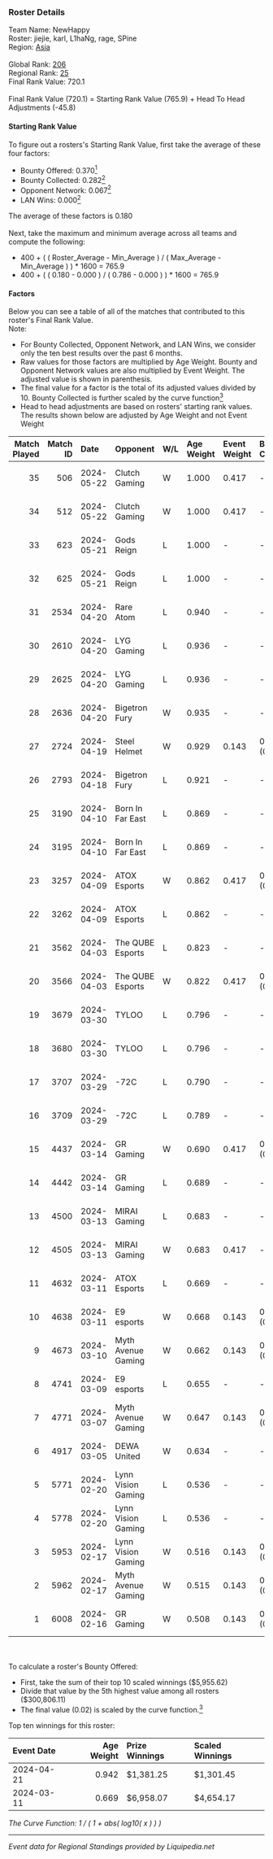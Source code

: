### Roster Details<br />
Team Name: NewHappy<br />
Roster: jiejie, karl, L1haNg, rage, SPine<br />
Region: [Asia]( ../standings_asia.md)<br />
<br />
Global Rank: [206](../standings_global.md)<br />
Regional Rank: [25]( ../standings_asia.md)<br />
Final Rank Value:  720.1<br />
<br />
Final Rank Value (720.1) = Starting Rank Value (765.9) + Head To Head Adjustments (-45.8)<br />

#### Starting Rank Value<br />
To figure out a rosters's Starting Rank Value, first take the average of these four factors:<br />
- Bounty Offered: 0.370[<sup>1</sup>](#table2)
- Bounty Collected: 0.282[<sup>2</sup>](#table1)
- Opponent Network: 0.067[<sup>2</sup>](#table1)
- LAN Wins: 0.000[<sup>2</sup>](#table1)

The average of these factors is 0.180<br />
<br />
Next, take the maximum and minimum average across all teams and compute the following:<br />
- 400 + ( ( Roster_Average - Min_Average ) / ( Max_Average - Min_Average ) ) * 1600 = 765.9
- 400 + ( ( 0.180 - 0.000 ) / ( 0.786 - 0.000 ) ) * 1600 = 765.9


#### Factors<br />
Below you can see a table of all of the matches that contributed to this roster's Final Rank Value.<br />
Note:<br />

- For Bounty Collected, Opponent Network, and LAN Wins, we consider only the ten best results over the past 6 months.
- Raw values for those factors are multiplied by Age Weight. Bounty and Opponent Network values are also multiplied by Event Weight. The adjusted value is shown in parenthesis.
- The final value for a factor is the total of its adjusted values divided by 10. Bounty Collected is further scaled by the curve function[<sup>3</sup>](#curveFunction)
- Head to head adjustments are based on rosters' starting rank values. The results shown below are adjusted by Age Weight and not Event Weight
<span id="table1"></span><br />


| Match Played | Match ID | Date       | Opponent           | W/L | Age Weight | Event Weight | Bounty Collected | Opponent Network | LAN Wins  | H2H Adj. | Roster                                 |
| -: | -: | :- | :- | :- | :- | :- | :- | :- | :- | -: | :- |
|           35 |      506 | 2024-05-22 | Clutch Gaming      | W   | 1.000      | 0.417        | -                | 0.167 (0.070)    | 0 (0.000) |    15.28 | jiejie, karl, L1haNg, rage, SPine      |
|           34 |      512 | 2024-05-22 | Clutch Gaming      | W   | 1.000      | 0.417        | -                | 0.167 (0.070)    | 0 (0.000) |    16.70 | jiejie, karl, L1haNg, rage, SPine      |
|           33 |      623 | 2024-05-21 | Gods Reign         | L   | 1.000      | -            | -                | -                | -         |    -9.00 | jiejie, karl, L1haNg, rage, SPine      |
|           32 |      625 | 2024-05-21 | Gods Reign         | L   | 1.000      | -            | -                | -                | -         |    -9.69 | jiejie, karl, L1haNg, rage, SPine      |
|           31 |     2534 | 2024-04-20 | Rare Atom          | L   | 0.940      | -            | -                | -                | -         |    -8.60 | jiejie, rage, SPine, TiGeR, zy88       |
|           30 |     2610 | 2024-04-20 | LYG Gaming         | L   | 0.936      | -            | -                | -                | -         |   -13.18 | jiejie, karl, rage, SPine, TiGeR       |
|           29 |     2625 | 2024-04-20 | LYG Gaming         | L   | 0.936      | -            | -                | -                | -         |   -14.31 | jiejie, karl, rage, SPine, TiGeR       |
|           28 |     2636 | 2024-04-20 | Bigetron Fury      | W   | 0.935      | -            | -                | -                | 0 (0.000) |     6.99 | jiejie, rage, SPine, TiGeR, zy88       |
|           27 |     2724 | 2024-04-19 | Steel Helmet       | W   | 0.929      | 0.143        | 0.012 (0.002)    | -                | 0 (0.000) |    11.92 | 18yM, AE, captainMo, DD, XiaosaGe      |
|           26 |     2793 | 2024-04-18 | Bigetron Fury      | L   | 0.921      | -            | -                | -                | -         |   -22.29 | aleph, BnTeT, Derek, nero, WasteOfAmmo |
|           25 |     3190 | 2024-04-10 | Born In Far East   | L   | 0.869      | -            | -                | -                | -         |   -16.15 | jiejie, karl, rage, SPine, TiGeR       |
|           24 |     3195 | 2024-04-10 | Born In Far East   | L   | 0.869      | -            | -                | -                | -         |   -17.37 | jiejie, karl, rage, SPine, TiGeR       |
|           23 |     3257 | 2024-04-09 | ATOX Esports       | W   | 0.862      | 0.417        | 0.047 (0.017)    | 0.601 (0.216)    | 0 (0.000) |    24.48 | jiejie, karl, rage, SPine, TiGeR       |
|           22 |     3262 | 2024-04-09 | ATOX Esports       | L   | 0.862      | -            | -                | -                | -         |    -2.46 | jiejie, karl, rage, SPine, TiGeR       |
|           21 |     3562 | 2024-04-03 | The QUBE Esports   | L   | 0.823      | -            | -                | -                | -         |   -14.69 | jiejie, karl, rage, SPine, TiGeR       |
|           20 |     3566 | 2024-04-03 | The QUBE Esports   | W   | 0.822      | 0.417        | 0.001 (0.000)    | 0.120 (0.041)    | 0 (0.000) |    11.26 | jiejie, karl, rage, SPine, TiGeR       |
|           19 |     3679 | 2024-03-30 | TYLOO              | L   | 0.796      | -            | -                | -                | -         |    -8.15 | jiejie, karl, rage, SPine, TiGeR       |
|           18 |     3680 | 2024-03-30 | TYLOO              | L   | 0.796      | -            | -                | -                | -         |    -8.68 | jiejie, karl, rage, SPine, TiGeR       |
|           17 |     3707 | 2024-03-29 | -72C               | L   | 0.790      | -            | -                | -                | -         |   -12.54 | jiejie, karl, rage, SPine, TiGeR       |
|           16 |     3709 | 2024-03-29 | -72C               | L   | 0.789      | -            | -                | -                | -         |   -13.44 | jiejie, karl, rage, SPine, TiGeR       |
|           15 |     4437 | 2024-03-14 | GR Gaming          | W   | 0.690      | 0.417        | 0.007 (0.002)    | 0.428 (0.123)    | 0 (0.000) |    11.94 | jiejie, karl, rage, SPine, TiGeR       |
|           14 |     4442 | 2024-03-14 | GR Gaming          | L   | 0.689      | -            | -                | -                | -         |    -9.93 | jiejie, karl, rage, SPine, TiGeR       |
|           13 |     4500 | 2024-03-13 | MIRAI Gaming       | L   | 0.683      | -            | -                | -                | -         |   -14.71 | jiejie, karl, rage, SPine, TiGeR       |
|           12 |     4505 | 2024-03-13 | MIRAI Gaming       | W   | 0.683      | 0.417        | -                | 0.200 (0.057)    | 0 (0.000) |     6.78 | jiejie, karl, rage, SPine, TiGeR       |
|           11 |     4632 | 2024-03-11 | ATOX Esports       | L   | 0.669      | -            | -                | -                | -         |    -2.25 | jiejie, L1haNg, rage, SPine, zy88      |
|           10 |     4638 | 2024-03-11 | E9 esports         | W   | 0.668      | 0.143        | 0.008 (0.001)    | -                | 0 (0.000) |     8.74 | jiejie, L1haNg, rage, SPine, zy88      |
|            9 |     4673 | 2024-03-10 | Myth Avenue Gaming | W   | 0.662      | 0.143        | 0.005 (0.000)    | 0.192 (0.018)    | 0 (0.000) |     8.76 | jiejie, L1haNg, rage, SPine, zy88      |
|            8 |     4741 | 2024-03-09 | E9 esports         | L   | 0.655      | -            | -                | -                | -         |   -12.06 | jiejie, L1haNg, rage, SPine, zy88      |
|            7 |     4771 | 2024-03-07 | Myth Avenue Gaming | W   | 0.647      | 0.143        | 0.005 (0.000)    | 0.192 (0.018)    | -         |     8.49 | jiejie, L1haNg, rage, SPine, zy88      |
|            6 |     4917 | 2024-03-05 | DEWA United        | W   | 0.634      | -            | -                | -                | -         |     7.81 | jiejie, L1haNg, rage, SPine, zy88      |
|            5 |     5771 | 2024-02-20 | Lynn Vision Gaming | L   | 0.536      | -            | -                | -                | -         |    -2.74 | jiejie, karl, rage, SPine, TiGeR       |
|            4 |     5778 | 2024-02-20 | Lynn Vision Gaming | L   | 0.536      | -            | -                | -                | -         |    -2.81 | jiejie, karl, rage, SPine, TiGeR       |
|            3 |     5953 | 2024-02-17 | Lynn Vision Gaming | W   | 0.516      | 0.143        | 0.063 (0.005)    | 0.414 (0.031)    | -         |    13.78 | jiejie, L1haNg, rage, SPine, TiGeR     |
|            2 |     5962 | 2024-02-17 | Myth Avenue Gaming | W   | 0.515      | 0.143        | 0.005 (0.000)    | -                | -         |     7.33 | jiejie, L1haNg, rage, SPine, TiGeR     |
|            1 |     6008 | 2024-02-16 | GR Gaming          | W   | 0.508      | 0.143        | 0.007 (0.000)    | 0.428 (0.031)    | -         |     8.97 | jiejie, karl, L1haNg, rage, SPine      |

<br />
<span id="table2"></span><br />
To calculate a roster's Bounty Offered:<br />

- First, take the sum of their top 10 scaled winnings ($5,955.62)
- Divide that value by the 5th highest value among all rosters ($300,806.11)
- The final value (0.02) is scaled by the curve function.[<sup>3</sup>](#curveFunction)

Top ten winnings for this roster:<br />

| Event Date | Age Weight | Prize Winnings | Scaled Winnings |
| :- | -: | :- | :- |
| 2024-04-21 |      0.942 | $1,381.25      | $1,301.45       |
| 2024-03-11 |      0.669 | $6,958.07      | $4,654.17       |


<span id="curveFunction"></span>_The Curve Function: 1 / ( 1 + abs( log10( x ) ) )_<br />

---
_Event data for Regional Standings provided by Liquipedia.net_<br />
